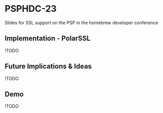 # PSPHDC-23
Slides for SSL support on the PSP in the homebrew developer conference


## Implementation - PolarSSL

!TODO

## Future Implications & Ideas

!TODO

## Demo

!TODO
